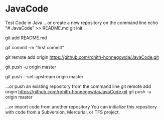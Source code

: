# JavaCode
Test Code in Java
…or create a new repository on the command line
echo "# JavaCode" >> README.md
git init 

git add README.md

git commit -m "first commit"

git remote add origin https://github.com/rohith-honnegowda/JavaCode.git

git push -u origin master

git push --set-upstream origin master



…or push an existing repository from the command line
git remote add origin https://github.com/rohith-honnegowda/JavaCode.git
git push -u origin master



…or import code from another repository
You can initialize this repository with code from a Subversion, Mercurial, or TFS project.

